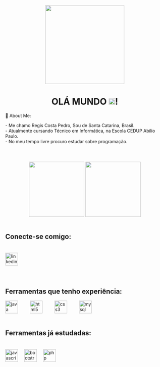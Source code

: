 <div align="center">
  <img height="250" src="https://camo.githubusercontent.com/deb3dfb62bf6c11cdb41b1a4ddf18cd2f73fc01b2b05b6f17955ca6b4e31cb5a/68747470733a2f2f6d69722d73332d63646e2d63662e626568616e63652e6e65742f70726f6a6563745f6d6f64756c65732f66732f32326232323238373630323532332e356462643239303831353631642e676966"  />
</div>

### <h1 align="center">OLÁ MUNDO  <img height="20px" src="https://media4.giphy.com/media/XHRNjWHnJo0Am1aP0L/giphy.gif" alt="">!</h1>

<p>💫 About Me:</p>
- Me chamo Regis Costa Pedro, Sou de Santa Catarina, Brasil. <br>
- Atualmente cursando Técnico em Informática, na Escola CEDUP Abílio Paulo. <br>
- No meu tempo livre procuro estudar sobre programação.

<br>
<h1></h1>
<br>
<div align="center">
    <img src="https://github-readme-stats.vercel.app/api?username=RegisCostaPedro&show_icons=true&theme=radical" height="175" /> 
    <img src="https://github-readme-stats.vercel.app/api/top-langs/?username=RegisCostaPedro&layout=compact&theme=radical" height="175"  /> 
</div>

<br clear="both">

<h2 align="left">Conecte-se comigo:</h2>

###

<br clear="both">

<div align="left">
<a href="https://www.linkedin.com/in/regis-costa-pedro-769a36282"/>  <img src="https://img.shields.io/badge/LinkedIn-0A66C2?logo=linkedin&logoColor=white&style=for-the-badge" height="40" alt="linkedin logo"  /> </a>
</div>

###

<br>
<h2 align="left">Ferramentas que tenho experiência:</h2>
<div align="left">
</div>



<div align="left">
  <img src="https://skillicons.dev/icons?i=java" height="40" alt="java logo"  />
  <img width="30" />
  <img src="https://skillicons.dev/icons?i=html" height="40" alt="html5 logo"  />
  <img width="30" />
  <img src="https://skillicons.dev/icons?i=css" height="40" alt="css3 logo"  />
  <img width="30" />
  <img src="https://cdn.jsdelivr.net/gh/devicons/devicon/icons/mysql/mysql-original.svg" height="40" alt="mysql logo"  />
</div>

<br clear="both">

<h2 align="left">Ferramentas já estudadas:</h2>

###

<br clear="both">

<div align="left">
  <img src="https://img.shields.io/badge/JavaScript-F7DF1E?logo=javascript&logoColor=black&style=for-the-badge" height="40" alt="javascript logo"  />
  <img width="12" />
  <img src="https://img.shields.io/badge/Bootstrap-7952B3?logo=bootstrap&logoColor=white&style=for-the-badge" height="40" alt="bootstrap logo"  />
  <img width="12" />
  <img src="https://img.shields.io/badge/PHP-777BB4?logo=php&logoColor=black&style=for-the-badge" height="40" alt="php logo"  />
</div>

###






<!-- Proudly created with GPRM ( https://gprm.itsvg.in ) -->

